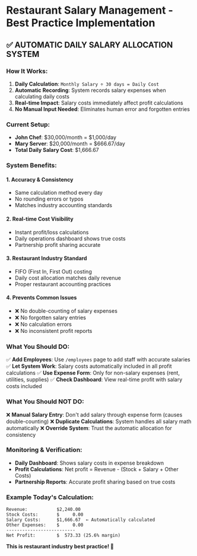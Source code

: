 # Restaurant Salary Management - Best Practice Implementation

## ✅ AUTOMATIC DAILY SALARY ALLOCATION SYSTEM

### **How It Works:**
1. **Daily Calculation**: `Monthly Salary ÷ 30 days = Daily Cost`
2. **Automatic Recording**: System records salary expenses when calculating daily costs
3. **Real-time Impact**: Salary costs immediately affect profit calculations
4. **No Manual Input Needed**: Eliminates human error and forgotten entries

### **Current Setup:**
- **John Chef**: $30,000/month = $1,000/day
- **Mary Server**: $20,000/month = $666.67/day  
- **Total Daily Salary Cost**: $1,666.67

### **System Benefits:**

#### 1. **Accuracy & Consistency**
- Same calculation method every day
- No rounding errors or typos
- Matches industry accounting standards

#### 2. **Real-time Cost Visibility**
- Instant profit/loss calculations
- Daily operations dashboard shows true costs
- Partnership profit sharing accurate

#### 3. **Restaurant Industry Standard**
- FIFO (First In, First Out) costing
- Daily cost allocation matches daily revenue
- Proper restaurant accounting practices

#### 4. **Prevents Common Issues**
- ❌ No double-counting of salary expenses
- ❌ No forgotten salary entries
- ❌ No calculation errors
- ❌ No inconsistent profit reports

### **What You Should DO:**
✅ **Add Employees**: Use `/employees` page to add staff with accurate salaries
✅ **Let System Work**: Salary costs automatically included in all profit calculations
✅ **Use Expense Form**: Only for non-salary expenses (rent, utilities, supplies)
✅ **Check Dashboard**: View real-time profit with salary costs included

### **What You Should NOT DO:**
❌ **Manual Salary Entry**: Don't add salary through expense form (causes double-counting)
❌ **Duplicate Calculations**: System handles all salary math automatically
❌ **Override System**: Trust the automatic allocation for consistency

### **Monitoring & Verification:**
- **Daily Dashboard**: Shows salary costs in expense breakdown
- **Profit Calculations**: Net profit = Revenue - (Stock + Salary + Other Costs)
- **Partnership Reports**: Accurate profit sharing based on true costs

### **Example Today's Calculation:**
```
Revenue:           $2,240.00
Stock Costs:       $     0.00
Salary Costs:      $1,666.67  ← Automatically calculated
Other Expenses:    $     0.00
--------------------------
Net Profit:        $  573.33 (25.6% margin)
```

**This is restaurant industry best practice! 🎯**

